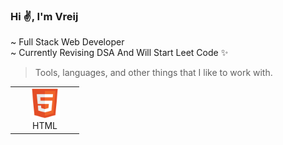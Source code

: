 ###  Hi :v:, I'm Vreij </br>
~ Full Stack Web Developer </br>
~ Currently Revising DSA And Will Start Leet Code :sparkles: </br>

> Tools, languages, and other things that I like to work with.
<table>
  <tr>
    <td align="center" width="96">
      <a href="#" style="cursor:none;">
        <img src="https://github.com/devicons/devicon/blob/master/icons/html5/html5-original.svg" width="48" height="48" alt="html" />
      </a>
      <br>HTML
    </td>
  </tr>
</table>
